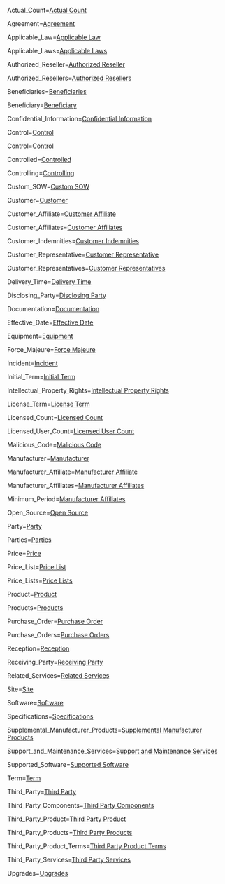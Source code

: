 Actual_Count=<a href="#Def.Actual_Count.Sec" class="definedterm">Actual Count</a>

Agreement=<a href="#Def.Agreement.Sec" class="definedterm">Agreement</a>

Applicable_Law=<a href="#Def.Applicable_Law.Sec" class="definedterm">Applicable Law</a>

Applicable_Laws=<a href="#Def.Applicable_Law.Sec" class="definedterm">Applicable Laws</a>

Authorized_Reseller=<a href="#Def.Authorized_Reseller.Sec" class="definedterm">Authorized Reseller</a>

Authorized_Resellers=<a href="#Def.Authorized_Reseller.Sec" class="definedterm">Authorized Resellers</a>

Beneficiaries=<a href="#Def.Beneficiaries.Sec" class="definedterm">Beneficiaries</a>

Beneficiary=<a href="#Def.Beneficiary.Sec" class="definedterm">Beneficiary</a>

Confidential_Information=<a href="#Confidentiality.Sec" class="definedterm">Confidential Information</a>

Control=<a href="#Def.Control.Sec" class="definedterm">Control</a>

Control=<a href='#Control.Def'>Control</a>

Controlled=<a href="#Def.Controlled.Sec" class="definedterm">Controlled</a>

Controlling=<a href="#Def.Controlling.Sec" class="definedterm">Controlling</a>

Custom_SOW=<a href='#Support.2.Sec'>Custom SOW</a>

Customer=<a href="#Def.Customer.Sec" class="definedterm">Customer</a>

Customer_Affiliate=<a href="#Def.Customer_Affiliate.Sec" class="definedterm">Customer Affiliate</a>

Customer_Affiliates=<a href="#Def.Customer_Affiliates.Sec" class="definedterm">Customer Affiliates</a>

Customer_Indemnities=<a href="#Indemnify.Sec" class="definedterm">Customer Indemnities</a>

Customer_Representative=<a href="#Def.Customer_Representative.Sec" class="definedterm">Customer Representative</a>

Customer_Representatives=<a href="#Def.Customer_Representative.Sec" class="definedterm">Customer Representatives</a>

Delivery_Time=<a href="#Def.Delivery_Time.Sec" class="definedterm">Delivery Time</a>

Disclosing_Party=<a href="#Confidentiality.Sec" class="definedterm">Disclosing Party</a>

Documentation=<a href="#Def.Documentation.Sec" class="definedterm">Documentation</a>

Effective_Date=<a href="#Def.Effective_Date.Sec" class="definedterm">Effective Date</a>

Equipment=<a href="#Def.Equipment.Sec" class="definedterm">Equipment</a>

Force_Majeure=<a href="#Def.Force_Majeure.Sec" class="definedterm">Force Majeure</a>

Incident=<a href="#Def.Incident.Sec" class="definedterm">Incident</a>

Initial_Term=<a href="#ProductAndService.Sec" class="definedterm">Initial Term</a>

Intellectual_Property_Rights=<a href="#Def.Intellectual_Property_Rights.Sec" class="definedterm">Intellectual Property Rights</a>

License_Term=<a href="#Def.License_Term.Sec" class="definedterm">License Term</a>

Licensed_Count=<a href="#Def.Licensed_Count.Sec" class="definedterm">Licensed Count</a>

Licensed_User_Count=<a href="#Def.Licensed_User_Count.Sec" class="definedterm">Licensed User Count</a>

Malicious_Code=<a href="#Def.Malicious_Code.Sec" class="definedterm">Malicious Code</a>

Manufacturer=<a href="#Def.Manufacturer.Sec" class="definedterm">Manufacturer</a>

Manufacturer_Affiliate=<a href="#Def.Manufacturer_Affiliate.Sec" class="definedterm">Manufacturer Affiliate</a>

Manufacturer_Affiliates=<a href="#Def.Manufacturer_Affiliate.Sec" class="definedterm">Manufacturer Affiliates</a>

Minimum_Period=<a href="#Def.Manufacturer_Affiliate.Sec" class="definedterm">Manufacturer Affiliates</a>

Open_Source=<a href="#IP.2.2.sec" class="definedterm">Open Source</a>

Party=<a href="#Def.Party.Sec" class="definedterm">Party</a>

Parties=<a href="#Def.Party.Sec" class="definedterm">Parties</a>

Price=<a href="#Def.Price.Sec" class="definedterm">Price</a>

Price_List=<a href="#Def.Price_Lists.Sec" class="definedterm">Price List</a>

Price_Lists=<a href="#Def.Price_Lists.Sec" class="definedterm">Price Lists</a>

Product=<a href="#Def.Product.Sec" class="definedterm">Product</a>

Products=<a href="#Def.Products.Sec" class="definedterm">Products</a>

Purchase_Order=<a href="#Def.Purchase_Order.Sec" class="definedterm">Purchase Order</a>

Purchase_Orders=<a href="#Def.Purchase_Orders.Sec" class="definedterm">Purchase Orders</a>

Reception=<a href="#Def.Reception.Sec" class="definedterm">Reception</a>

Receiving_Party=<a href="#Confidentiality.Sec" class="definedterm">Receiving Party</a>

Related_Services=<a href="#Def.Related_Services.Sec" class="definedterm">Related Services</a>

Site=<a href="#Def.Site.Sec" class="definedterm">Site</a>

Software=<a href="#Def.Software.Sec" class="definedterm">Software</a>

Specifications=<a href="#Def.Specifications.Sec" class="definedterm">Specifications</a>

Supplemental_Manufacturer_Products=<a href="#Support.3.Sec" class="definedterm">Supplemental Manufacturer Products</a>

Support_and_Maintenance_Services=<a href="#Def.Support_and_Maintenance_Services.Sec" class="definedterm">Support and Maintenance Services</a>

Supported_Software=<a href="#" class="definedterm">Supported Software</a>

Term=<a href="#Term.Sec" class="definedterm">Term</a>

Third_Party=<a href="#Def.Third_Party.Sec" class="definedterm">Third Party</a>

Third_Party_Components=<a href="#SoftwareLicense.8.Sec" class="definedterm">Third Party Components</a>

Third_Party_Product=<a href="#SoftwareLicense.7.Sec" class="definedterm">Third Party Product</a>

Third_Party_Products=<a href="#SoftwareLicense.7.Sec" class="definedterm">Third Party Products</a>

Third_Party_Product_Terms=<a href="#SoftwareLicense.7.Sec" class="definedterm">Third Party Product Terms</a>

Third_Party_Services=<a href="#SoftwareLicense.8.Sec" class="definedterm">Third Party Services</a>

Upgrades=<a href="#Def.Upgrades.Sec" class="definedterm">Upgrades</a>

